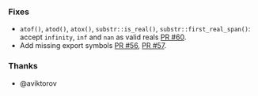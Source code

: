 ### Fixes

- `atof()`, `atod()`, `atox()`, `substr::is_real()`, `substr::first_real_span()`: accept `infinity`, `inf` and `nan` as valid reals [PR #60](https://github.com/biojppm/c4core/pull/60).
- Add missing export symbols [PR #56](https://github.com/biojppm/c4core/pull/56), [PR #57](https://github.com/biojppm/c4core/pull/57).

### Thanks

- @aviktorov
